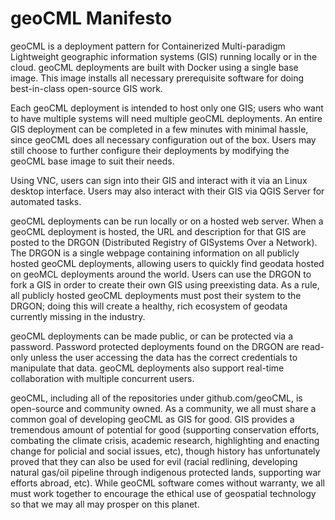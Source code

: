# geoCML Manifesto 

geoCML is a deployment pattern for Containerized Multi-paradigm Lightweight geographic information systems (GIS) running locally or in the cloud. geoCML deployments are built with Docker using a single base image. This image installs all necessary prerequisite software for doing best-in-class open-source GIS work.

Each geoCML deployment is intended to host only one GIS; users who want to have multiple systems will need multiple geoCML deployments. An entire GIS deployment can be completed in a few minutes with minimal hassle, since geoCML does all necessary configuration out of the box. Users may still choose to further configure their deployments by modifying the geoCML base image to suit their needs.

Using VNC, users can sign into their GIS and interact with it via an Linux desktop interface. Users may also interact with their GIS via QGIS Server for automated tasks. 

geoCML deployments can be run locally or on a hosted web server. When a geoCML deployment is hosted, the URL and description for that GIS are posted to the DRGON (Distributed Registry of GISystems Over a Network). The DRGON is a single webpage containing information on all publicly hosted geoCML deployments, allowing users to quickly find geodata hosted on geoMCL deployments around the world. Users can use the DRGON to fork a GIS in order to create their own GIS using preexisting data. As a rule, all publicly hosted geoCML deployments must post their system to the DRGON; doing this will create a healthy, rich ecosystem of geodata currently missing in the industry. 

geoCML deployments can be made public, or can be protected via a password. Password protected deployments found on the DRGON are read-only unless the user accessing the data has the correct credentials to manipulate that data. geoCML deployments also support real-time collaboration with multiple concurrent users.

geoCML, including all of the repositories under github.com/geoCML, is open-source and community owned. As a community, we all must share a common goal of developing geoCML as GIS for good. GIS provides a tremendous amount of potential for good (supporting conservation efforts, combating the climate crisis, academic research, highlighting and enacting change for policial and social issues, etc), though history has unfortunately proved that they can also be used for evil (racial redlining, developing natural gas/oil pipeline through indigenous protected lands, supporting war efforts abroad, etc). While geoCML software comes without warranty, we all must work together to encourage the ethical use of geospatial technology so that we may all may prosper on this planet.
